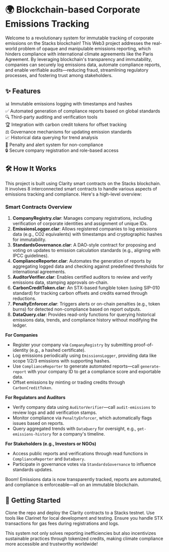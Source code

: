 # 🌍 Blockchain-based Corporate Emissions Tracking

Welcome to a revolutionary system for immutable tracking of corporate emissions on the Stacks blockchain! This Web3 project addresses the real-world problem of opaque and manipulable emissions reporting, which hinders compliance with international climate agreements like the Paris Agreement. By leveraging blockchain's transparency and immutability, companies can securely log emissions data, automate compliance reports, and enable verifiable audits—reducing fraud, streamlining regulatory processes, and fostering trust among stakeholders.

## ✨ Features

📊 Immutable emissions logging with timestamps and hashes  
✅ Automated generation of compliance reports based on global standards  
🔍 Third-party auditing and verification tools  
🏆 Integration with carbon credit tokens for offset tracking  
⚖️ Governance mechanisms for updating emission standards  
📈 Historical data querying for trend analysis  
🚨 Penalty and alert system for non-compliance  
🔒 Secure company registration and role-based access  

## 🛠 How It Works

This project is built using Clarity smart contracts on the Stacks blockchain. It involves 8 interconnected smart contracts to handle various aspects of emissions tracking and compliance. Here's a high-level overview:

### Smart Contracts Overview
1. **CompanyRegistry.clar**: Manages company registrations, including verification of corporate identities and assignment of unique IDs.  
2. **EmissionsLogger.clar**: Allows registered companies to log emissions data (e.g., CO2 equivalents) with timestamps and cryptographic hashes for immutability.  
3. **StandardsGovernance.clar**: A DAO-style contract for proposing and voting on updates to emission calculation standards (e.g., aligning with IPCC guidelines).  
4. **ComplianceReporter.clar**: Automates the generation of reports by aggregating logged data and checking against predefined thresholds for international agreements.  
5. **AuditorVerifier.clar**: Enables certified auditors to review and verify emissions data, stamping approvals on-chain.  
6. **CarbonCreditToken.clar**: An STX-based fungible token (using SIP-010 standard) for tracking carbon offsets and credits earned through reductions.  
7. **PenaltyEnforcer.clar**: Triggers alerts or on-chain penalties (e.g., token burns) for detected non-compliance based on report outputs.  
8. **DataQuery.clar**: Provides read-only functions for querying historical emissions data, trends, and compliance history without modifying the ledger.

**For Companies**  
- Register your company via `CompanyRegistry` by submitting proof-of-identity (e.g., a hashed certificate).  
- Log emissions periodically using `EmissionsLogger`, providing data like scope 1/2/3 emissions with supporting hashes.  
- Use `ComplianceReporter` to generate automated reports—call `generate-report` with your company ID to get a compliance score and exportable data.  
- Offset emissions by minting or trading credits through `CarbonCreditToken`.  

**For Regulators and Auditors**  
- Verify company data using `AuditorVerifier`—call `audit-emissions` to review logs and add verification stamps.  
- Monitor compliance via `PenaltyEnforcer`, which automatically flags issues based on reports.  
- Query aggregated trends with `DataQuery` for oversight, e.g., `get-emissions-history` for a company's timeline.  

**For Stakeholders (e.g., Investors or NGOs)**  
- Access public reports and verifications through read functions in `ComplianceReporter` and `DataQuery`.  
- Participate in governance votes via `StandardsGovernance` to influence standards updates.  

Boom! Emissions data is now transparently tracked, reports are automated, and compliance is enforceable—all on an immutable blockchain.

## 🚀 Getting Started
Clone the repo and deploy the Clarity contracts to a Stacks testnet. Use tools like Clarinet for local development and testing. Ensure you handle STX transactions for gas fees during registrations and logs.

This system not only solves reporting inefficiencies but also incentivizes sustainable practices through tokenized credits, making climate compliance more accessible and trustworthy worldwide!